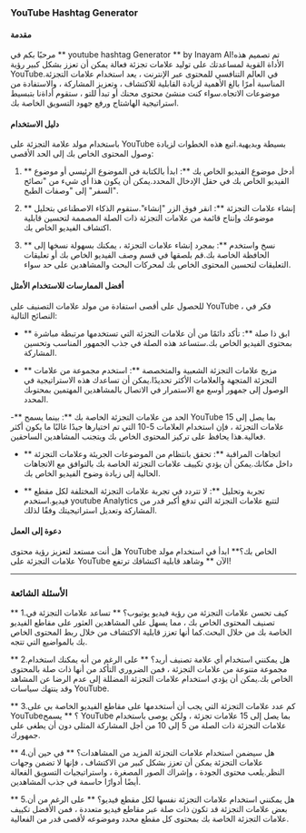 ### YouTube Hashtag Generator

#### مقدمة
مرحبًا بكم في ** youtube hashtag Generator ** by Inayam AI!تم تصميم هذه الأداة القوية لمساعدتك على توليد علامات تجزئة فعالة يمكن أن تعزز بشكل كبير رؤية YouTube.في العالم التنافسي للمحتوى عبر الإنترنت ، يعد استخدام علامات التجزئة المناسبة أمرًا بالغ الأهمية لزيادة القابلية للاكتشاف ، وتعزيز المشاركة ، والاستفادة من موضوعات الاتجاه.سواء كنت منشئ محتوى محنك أو تبدأ للتو ، ستقوم أداةنا بتبسيط استراتيجية الهاشتاج ورفع جهود التسويق الخاصة بك.

#### دليل الاستخدام
باستخدام مولد علامة التجزئة على YouTube بسيطة وبديهية.اتبع هذه الخطوات لزيادة وصول المحتوى الخاص بك إلى الحد الأقصى:

1. ** أدخل موضوع الفيديو الخاص بك **: ابدأ بالكتابة في الموضوع الرئيسي أو موضوع الفيديو الخاص بك في حقل الإدخال المحدد.يمكن أن يكون هذا أي شيء من "نصائح السفر" إلى "وصفات الطبخ".

2. ** إنشاء علامات التجزئة **: انقر فوق الزر "إنشاء".ستقوم الذكاء الاصطناعي بتحليل موضوعك وإنتاج قائمة من علامات التجزئة ذات الصلة المصممة لتحسين قابلية اكتشاف الفيديو الخاص بك.

3. ** نسخ واستخدم **: بمجرد إنشاء علامات التجزئة ، يمكنك بسهولة نسخها إلى الحافظة الخاصة بك.قم بلصقها في قسم وصف الفيديو الخاص بك أو تعليقات التعليقات لتحسين المحتوى الخاص بك لمحركات البحث والمشاهدين على حد سواء.

#### أفضل الممارسات للاستخدام الأمثل
للحصول على أقصى استفادة من مولد علامات التصنيف على YouTube ، فكر في النصائح التالية:

- ** ابق ذا صلة **: تأكد دائمًا من أن علامات التجزئة التي تستخدمها مرتبطة مباشرة بمحتوى الفيديو الخاص بك.ستساعد هذه الصلة في جذب الجمهور المناسب وتحسين المشاركة.

- ** مزيج علامات التجزئة الشعبية والمتخصصة **: استخدم مجموعة من علامات التجزئة المتجهة والعلامات الأكثر تحديدًا.يمكن أن تساعدك هذه الاستراتيجية في الوصول إلى جمهور أوسع مع الاستمرار في الاتصال بالمشاهدين المهتمين بمحتوىك المحدد.

-** الحد من علامات التجزئة الخاصة بك **: بينما يسمح YouTube بما يصل إلى 15 علامات التجزئة ، فإن استخدام العلامات 5-10 التي تم اختيارها جيدًا غالبًا ما يكون أكثر فعالية.هذا يحافظ على تركيز المحتوى الخاص بك ويتجنب المشاهدين الساحقين.

- ** اتجاهات المراقبة **: تحقق بانتظام من الموضوعات الجريئة وعلامات التجزئة داخل مكانك.يمكن أن يؤدي تكييف علامات التجزئة الخاصة بك بالتوافق مع الاتجاهات الحالية إلى زيادة وضوح الفيديو الخاص بك.

- ** تجربة وتحليل **: لا تتردد في تجربة علامات التجزئة المختلفة لكل مقطع فيديو.استخدم youtube Analytics لتتبع علامات التجزئة التي تدفع أكبر قدر من المشاركة وتعديل استراتيجيتك وفقًا لذلك.

#### دعوة إلى العمل
هل أنت مستعد لتعزيز رؤية محتوى YouTube الخاص بك؟** ابدأ في استخدام مولد علامات التجزئة على YouTube الآن ** وشاهد قابلية اكتشافك ترتفع!

---

### الأسئلة الشائعة

** 1.كيف تحسن علامات التجزئة من رؤية فيديو يوتيوب؟ **
تساعد علامات التجزئة في تصنيف المحتوى الخاص بك ، مما يسهل على المشاهدين العثور على مقاطع الفيديو الخاصة بك من خلال البحث.كما أنها تعزز قابلية الاكتشاف من خلال ربط المحتوى الخاص بك بالمواضيع التي تتجه.

** 2.هل يمكنني استخدام أي علامة تصنيف أريد؟ **
على الرغم من أنه يمكنك استخدام مجموعة متنوعة من علامات التجزئة ، فمن الضروري التأكد من أنها ذات صلة بالمحتوى الخاص بك.يمكن أن يؤدي استخدام علامات التجزئة المضللة إلى عدم الرضا عن المشاهد وقد ينتهك سياسات YouTube.

** 3.كم عدد علامات التجزئة التي يجب أن أستخدمها على مقاطع الفيديو الخاصة بي على YouTube؟ **
يسمح YouTube بما يصل إلى 15 علامات تجزئة ، ولكن يوصى باستخدام علامات التجزئة ذات الصلة من 5 إلى 10 من أجل المشاركة المثلى دون أن يطغى على جمهورك.

** 4.هل سيضمن استخدام علامات التجزئة المزيد من المشاهدات؟ **
في حين أن علامات التجزئة يمكن أن تعزز بشكل كبير من الاكتشاف ، فإنها لا تضمن وجهات النظر.يلعب محتوى الجودة ، وإشراك الصور المصغرة ، واستراتيجيات التسويق الفعالة أيضًا أدوارًا حاسمة في جذب المشاهدين.

** 5.هل يمكنني استخدام علامات التجزئة نفسها لكل مقطع فيديو؟ **
على الرغم من أن بعض علامات التجزئة قد تكون ذات صلة عبر مقاطع فيديو متعددة ، فمن الأفضل تكييف علامات التجزئة الخاصة بك بمحتوى كل مقطع محدد وموضوعه لأقصى قدر من الفعالية.